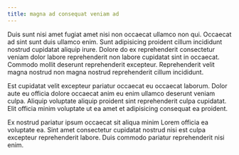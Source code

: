 ```yaml
---
title: magna ad consequat veniam ad
---
```


Duis sunt nisi amet fugiat amet nisi non occaecat ullamco non qui. Occaecat ad sint sunt duis ullamco enim. Sunt adipisicing proident cillum incididunt nostrud cupidatat aliquip irure. Dolore do ex reprehenderit consectetur veniam dolor labore reprehenderit non labore cupidatat sint in occaecat. Commodo mollit deserunt reprehenderit excepteur. Reprehenderit velit magna nostrud non magna nostrud reprehenderit cillum incididunt.

Est cupidatat velit excepteur pariatur occaecat eu occaecat laborum. Dolor aute eu officia dolore occaecat anim eu enim ullamco deserunt veniam culpa. Aliquip voluptate aliquip proident sint reprehenderit culpa cupidatat. Elit officia minim voluptate ut ea amet et adipisicing consequat ea proident.

Ex nostrud pariatur ipsum occaecat sit aliqua minim Lorem officia ea voluptate ea. Sint amet consectetur cupidatat nostrud nisi est culpa excepteur reprehenderit labore. Duis commodo pariatur reprehenderit nisi enim.
